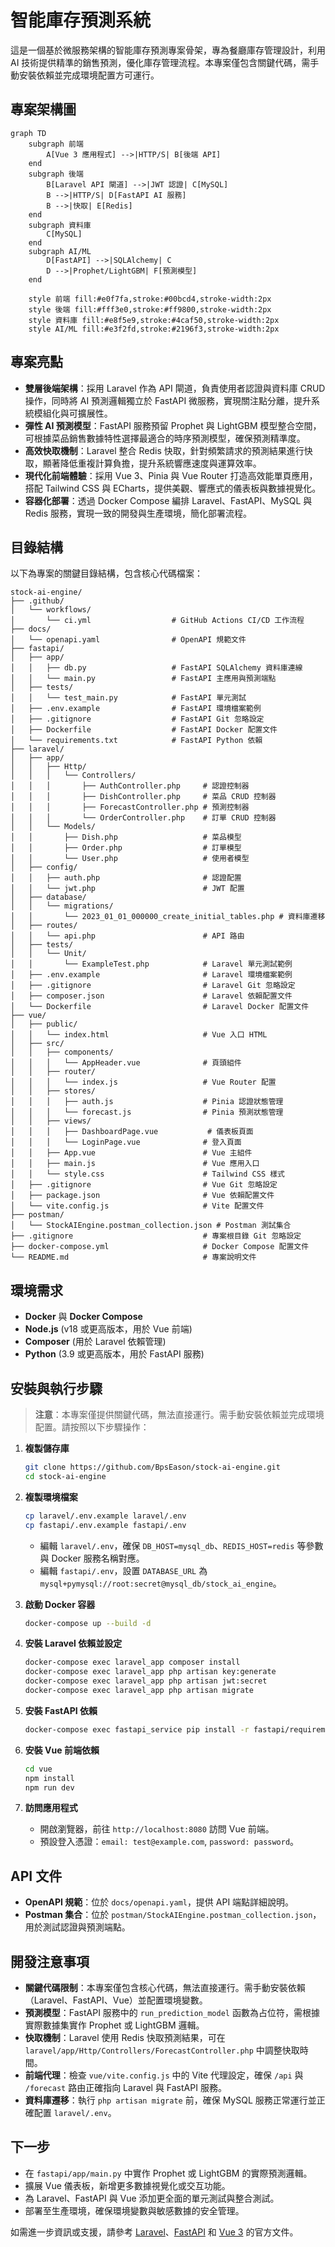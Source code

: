 # 智能庫存預測系統

這是一個基於微服務架構的智能庫存預測專案骨架，專為餐廳庫存管理設計，利用 AI 技術提供精準的銷售預測，優化庫存管理流程。本專案僅包含關鍵代碼，需手動安裝依賴並完成環境配置方可運行。

## 專案架構圖

```mermaid
graph TD
    subgraph 前端
        A[Vue 3 應用程式] -->|HTTP/S| B[後端 API]
    end
    subgraph 後端
        B[Laravel API 閘道] -->|JWT 認證| C[MySQL]
        B -->|HTTP/S| D[FastAPI AI 服務]
        B -->|快取| E[Redis]
    end
    subgraph 資料庫
        C[MySQL]
    end
    subgraph AI/ML
        D[FastAPI] -->|SQLAlchemy| C
        D -->|Prophet/LightGBM| F[預測模型]
    end

    style 前端 fill:#e0f7fa,stroke:#00bcd4,stroke-width:2px
    style 後端 fill:#fff3e0,stroke:#ff9800,stroke-width:2px
    style 資料庫 fill:#e8f5e9,stroke:#4caf50,stroke-width:2px
    style AI/ML fill:#e3f2fd,stroke:#2196f3,stroke-width:2px
```

## 專案亮點

- **雙層後端架構**：採用 Laravel 作為 API 閘道，負責使用者認證與資料庫 CRUD 操作，同時將 AI 預測邏輯獨立於 FastAPI 微服務，實現關注點分離，提升系統模組化與可擴展性。
- **彈性 AI 預測模型**：FastAPI 服務預留 Prophet 與 LightGBM 模型整合空間，可根據菜品銷售數據特性選擇最適合的時序預測模型，確保預測精準度。
- **高效快取機制**：Laravel 整合 Redis 快取，針對頻繁請求的預測結果進行快取，顯著降低重複計算負擔，提升系統響應速度與運算效率。
- **現代化前端體驗**：採用 Vue 3、Pinia 與 Vue Router 打造高效能單頁應用，搭配 Tailwind CSS 與 ECharts，提供美觀、響應式的儀表板與數據視覺化。
- **容器化部署**：透過 Docker Compose 編排 Laravel、FastAPI、MySQL 與 Redis 服務，實現一致的開發與生產環境，簡化部署流程。

## 目錄結構

以下為專案的關鍵目錄結構，包含核心代碼檔案：

```
stock-ai-engine/
├── .github/
│   └── workflows/
│       └── ci.yml                  # GitHub Actions CI/CD 工作流程
├── docs/
│   └── openapi.yaml                # OpenAPI 規範文件
├── fastapi/
│   ├── app/
│   │   ├── db.py                   # FastAPI SQLAlchemy 資料庫連線
│   │   └── main.py                 # FastAPI 主應用與預測端點
│   ├── tests/
│   │   └── test_main.py            # FastAPI 單元測試
│   ├── .env.example                # FastAPI 環境檔案範例
│   ├── .gitignore                  # FastAPI Git 忽略設定
│   ├── Dockerfile                  # FastAPI Docker 配置文件
│   └── requirements.txt            # FastAPI Python 依賴
├── laravel/
│   ├── app/
│   │   ├── Http/
│   │   │   └── Controllers/
│   │   │       ├── AuthController.php     # 認證控制器
│   │   │       ├── DishController.php     # 菜品 CRUD 控制器
│   │   │       ├── ForecastController.php # 預測控制器
│   │   │       └── OrderController.php    # 訂單 CRUD 控制器
│   │   └── Models/
│   │       ├── Dish.php                   # 菜品模型
│   │       ├── Order.php                  # 訂單模型
│   │       └── User.php                   # 使用者模型
│   ├── config/
│   │   ├── auth.php                       # 認證配置
│   │   └── jwt.php                        # JWT 配置
│   ├── database/
│   │   └── migrations/
│   │       └── 2023_01_01_000000_create_initial_tables.php # 資料庫遷移
│   ├── routes/
│   │   └── api.php                        # API 路由
│   ├── tests/
│   │   └── Unit/
│   │       └── ExampleTest.php            # Laravel 單元測試範例
│   ├── .env.example                       # Laravel 環境檔案範例
│   ├── .gitignore                         # Laravel Git 忽略設定
│   ├── composer.json                      # Laravel 依賴配置文件
│   └── Dockerfile                         # Laravel Docker 配置文件
├── vue/
│   ├── public/
│   │   └── index.html                     # Vue 入口 HTML
│   ├── src/
│   │   ├── components/
│   │   │   └── AppHeader.vue              # 頁頭組件
│   │   ├── router/
│   │   │   └── index.js                   # Vue Router 配置
│   │   ├── stores/
│   │   │   ├── auth.js                    # Pinia 認證狀態管理
│   │   │   └── forecast.js                # Pinia 預測狀態管理
│   │   ├── views/
│   │   │   ├── DashboardPage.vue           # 儀表板頁面
│   │   │   └── LoginPage.vue              # 登入頁面
│   │   ├── App.vue                        # Vue 主組件
│   │   ├── main.js                        # Vue 應用入口
│   │   └── style.css                      # Tailwind CSS 樣式
│   ├── .gitignore                         # Vue Git 忽略設定
│   ├── package.json                       # Vue 依賴配置文件
│   └── vite.config.js                     # Vite 配置文件
├── postman/
│   └── StockAIEngine.postman_collection.json # Postman 測試集合
├── .gitignore                             # 專案根目錄 Git 忽略設定
├── docker-compose.yml                     # Docker Compose 配置文件
└── README.md                              # 專案說明文件
```

## 環境需求

- **Docker** 與 **Docker Compose**
- **Node.js** (v18 或更高版本，用於 Vue 前端)
- **Composer** (用於 Laravel 依賴管理)
- **Python** (3.9 或更高版本，用於 FastAPI 服務)

## 安裝與執行步驟

> **注意**：本專案僅提供關鍵代碼，無法直接運行。需手動安裝依賴並完成環境配置。請按照以下步驟操作：

1. **複製儲存庫**
   ```bash
   git clone https://github.com/BpsEason/stock-ai-engine.git
   cd stock-ai-engine
   ```

2. **複製環境檔案**
   ```bash
   cp laravel/.env.example laravel/.env
   cp fastapi/.env.example fastapi/.env
   ```
   - 編輯 `laravel/.env`，確保 `DB_HOST=mysql_db`、`REDIS_HOST=redis` 等參數與 Docker 服務名稱對應。
   - 編輯 `fastapi/.env`，設置 `DATABASE_URL` 為 `mysql+pymysql://root:secret@mysql_db/stock_ai_engine`。

3. **啟動 Docker 容器**
   ```bash
   docker-compose up --build -d
   ```

4. **安裝 Laravel 依賴並設定**
   ```bash
   docker-compose exec laravel_app composer install
   docker-compose exec laravel_app php artisan key:generate
   docker-compose exec laravel_app php artisan jwt:secret
   docker-compose exec laravel_app php artisan migrate
   ```

5. **安裝 FastAPI 依賴**
   ```bash
   docker-compose exec fastapi_service pip install -r fastapi/requirements.txt
   ```

6. **安裝 Vue 前端依賴**
   ```bash
   cd vue
   npm install
   npm run dev
   ```

7. **訪問應用程式**
   - 開啟瀏覽器，前往 `http://localhost:8080` 訪問 Vue 前端。
   - 預設登入憑證：`email: test@example.com`, `password: password`。

## API 文件

- **OpenAPI 規範**：位於 `docs/openapi.yaml`，提供 API 端點詳細說明。
- **Postman 集合**：位於 `postman/StockAIEngine.postman_collection.json`，用於測試認證與預測端點。

## 開發注意事項

- **關鍵代碼限制**：本專案僅包含核心代碼，無法直接運行。需手動安裝依賴（Laravel、FastAPI、Vue）並配置環境變數。
- **預測模型**：FastAPI 服務中的 `run_prediction_model` 函數為占位符，需根據實際數據集實作 Prophet 或 LightGBM 邏輯。
- **快取機制**：Laravel 使用 Redis 快取預測結果，可在 `laravel/app/Http/Controllers/ForecastController.php` 中調整快取時間。
- **前端代理**：檢查 `vue/vite.config.js` 中的 Vite 代理設定，確保 `/api` 與 `/forecast` 路由正確指向 Laravel 與 FastAPI 服務。
- **資料庫遷移**：執行 `php artisan migrate` 前，確保 MySQL 服務正常運行並正確配置 `laravel/.env`。

## 下一步

- 在 `fastapi/app/main.py` 中實作 Prophet 或 LightGBM 的實際預測邏輯。
- 擴展 Vue 儀表板，新增更多數據視覺化或交互功能。
- 為 Laravel、FastAPI 與 Vue 添加更全面的單元測試與整合測試。
- 部署至生產環境，確保環境變數與敏感數據的安全管理。

如需進一步資訊或支援，請參考 [Laravel](https://laravel.com)、[FastAPI](https://fastapi.tiangolo.com) 和 [Vue 3](https://vuejs.org) 的官方文件。
